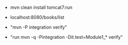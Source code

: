 <!-- In order to run app enter following command in cli   -->

- mvn clean install tomcat7:run

<!-- After visit this URL  -->

- localhost:8080/books/list

<!-- To run Tests in CLI type  -->

- "mvn -P integration verify"

<!-- Currently after running tests for the first time all tests fail as expected by the end all tests should pass. -->
<!-- After completing each section -->

- "run mvn -q -Pintegration -Dit.test=Module1\_\* verify"
